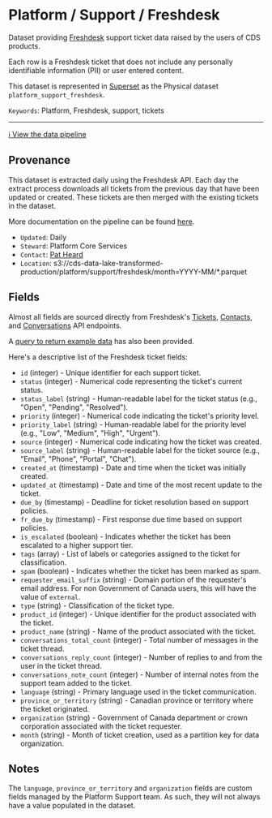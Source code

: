 # Platform / Support / Freshdesk

Dataset providing [Freshdesk](https://www.freshworks.com/freshdesk/) support ticket data raised by the users of CDS products.

Each row is a Freshdesk ticket that does not include any personally identifiable information (PII) or user entered content.

This dataset is represented in [Superset](https://superset.cds-snc.ca/) as the Physical dataset `platform_support_freshdesk`. 

`Keywords`: Platform, Freshdesk, support, tickets

---

[:information_source:  View the data pipeline](../../../pipelines/platform/support/freshdesk.md)

## Provenance

This dataset is extracted daily using the Freshdesk API.  Each day the extract process downloads all tickets from the previous day that have been updated or created.  These tickets are then merged with the existing tickets in the dataset.

More documentation on the pipeline can be found [here](../../../pipelines/platform/support/freshdesk.md).

* `Updated`: Daily
* `Steward`: Platform Core Services
* `Contact`: [Pat Heard](mailto:patrick.heard@cds-snc.ca)
* `Location`: s3://cds-data-lake-transformed-production/platform/support/freshdesk/month=YYYY-MM/*.parquet

## Fields

Almost all fields are sourced directly from Freshdesk's [Tickets](https://developers.freshdesk.com/api/#tickets), [Contacts](https://developers.freshdesk.com/api/#contacts), and [Conversations](https://developers.freshdesk.com/api/#conversations) API endpoints.

A [query to return example data](examples/freshdesk.sql) has also been provided.

Here's a descriptive list of the Freshdesk ticket fields:

* `id` (integer) - Unique identifier for each support ticket.
* `status` (integer) - Numerical code representing the ticket's current status.
* `status_label` (string) - Human-readable label for the ticket status (e.g., "Open", "Pending", "Resolved").
* `priority` (integer) - Numerical code indicating the ticket's priority level.
* `priority_label` (string) - Human-readable label for the priority level (e.g., "Low", "Medium", "High", "Urgent").
* `source` (integer) - Numerical code indicating how the ticket was created.
* `source_label` (string) - Human-readable label for the ticket source (e.g., "Email", "Phone", "Portal", "Chat").
* `created_at` (timestamp) - Date and time when the ticket was initially created.
* `updated_at` (timestamp) - Date and time of the most recent update to the ticket.
* `due_by` (timestamp) - Deadline for ticket resolution based on support policies.
* `fr_due_by` (timestamp) - First response due time based on support policies.
* `is_escalated` (boolean) - Indicates whether the ticket has been escalated to a higher support tier.
* `tags` (array<string>) - List of labels or categories assigned to the ticket for classification.
* `spam` (boolean) - Indicates whether the ticket has been marked as spam.
* `requester_email_suffix` (string) - Domain portion of the requester's email address.  For non Government of Canada users, this will have the value of `external`.
* `type` (string) - Classification of the ticket type.
* `product_id` (integer) - Unique identifier for the product associated with the ticket.
* `product_name` (string) - Name of the product associated with the ticket.
* `conversations_total_count` (integer) - Total number of messages in the ticket thread.
* `conversations_reply_count` (integer) - Number of replies to and from the user in the ticket thread.
* `conversations_note_count` (integer) - Number of internal notes from the support team added to the ticket.
* `language` (string) - Primary language used in the ticket communication.
* `province_or_territory` (string) - Canadian province or territory where the ticket originated.
* `organization` (string) - Government of Canada department or crown corporation associated with the ticket requester.
* `month` (string) - Month of ticket creation, used as a partition key for data organization.

## Notes

The `language`, `province_or_territory` and `organization` fields are custom fields managed by the Platform Support team.  As such, they will not always have a value populated in the dataset.
